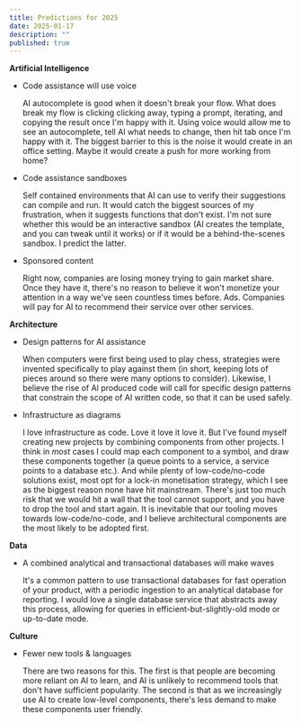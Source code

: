 ```yaml
---
title: Predictions for 2025
date: 2025-01-17
description: ""
published: true
---
```


**Artificial Intelligence**

- Code assistance will use voice

    AI autocomplete is good when it doesn't break your flow. What does break my flow is clicking clicking away, typing a prompt, iterating, and copying the result once I'm happy with it. Using voice would allow me to see an autocomplete, tell AI what needs to change, then hit tab once I'm happy with it.
    The biggest barrier to this is the noise it would create in an office setting. Maybe it would create a push for more working from home?

- Code assistance sandboxes

    Self contained environments that AI can use to verify their suggestions can compile and run. It would catch the biggest sources of my frustration, when it suggests functions that don't exist.
    I'm not sure whether this would be an interactive sandbox (AI creates the template, and you can tweak until it works) or if it would be a behind-the-scenes sandbox. I predict the latter.

- Sponsored content

    Right now, companies are losing money trying to gain market share. Once they have it, there's no reason to believe it won't monetize your attention in a way we've seen countless times before. Ads. Companies will pay for AI to recommend their service over other services.

**Architecture**

- Design patterns for AI assistance

    When computers were first being used to play chess, strategies were invented specifically to play against them (in short, keeping lots of pieces around so there were many options to consider). Likewise, I believe the rise of AI produced code will call for specific design patterns that constrain the scope of AI written code, so that it can be used safely.

- Infrastructure as diagrams

    I love infrastructure as code. Love it love it love it. But I've found myself creating new projects by combining components from other projects. I think in *most* cases I could map each component to a symbol, and draw these components together (a queue points to a service, a service points to a database etc.). And while plenty of low-code/no-code solutions exist, most opt for a lock-in monetisation strategy, which I see as the biggest reason none have hit mainstream. There's just too much risk that we would hit a wall that the tool cannot support, and you have to drop the tool and start again. It is inevitable that our tooling moves towards low-code/no-code, and I believe architectural components are the most likely to be adopted first.

**Data**

- A combined analytical and transactional databases will make waves
    
    It's a common pattern to use transactional databases for fast operation of your product, with a periodic ingestion to an analytical database for reporting. I would love a single database service that abstracts away this process, allowing for queries in efficient-but-slightly-old mode or up-to-date mode.

**Culture**

- Fewer new tools & languages

    There are two reasons for this. The first is that people are becoming more reliant on AI to learn, and AI is unlikely to recommend tools that don't have sufficient popularity. The second is that as we increasingly use AI to create low-level components, there's less demand to make these components user friendly.

